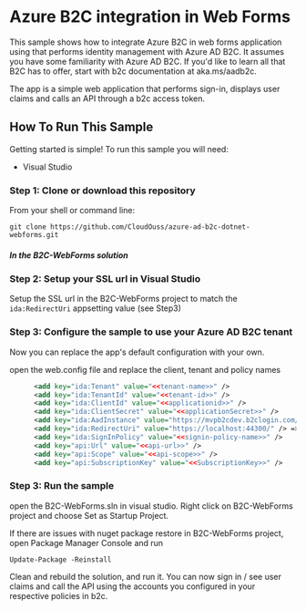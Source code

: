 # Azure B2C integration in Web Forms 

This sample shows how to integrate Azure B2C in web forms application using that performs identity management with Azure AD B2C. It assumes you have some familiarity with Azure AD B2C. If you'd like to learn all that B2C has to offer, start with b2c documentation at aka.ms/aadb2c.

The app is a simple web application that performs sign-in, displays user claims and calls an API through a b2c access token.  

## How To Run This Sample

Getting started is simple! To run this sample you will need:

- Visual Studio

### Step 1:  Clone or download this repository

From your shell or command line:

`git clone https://github.com/CloudOuss/azure-ad-b2c-dotnet-webforms.git` 

##### In the B2C-WebForms solution
### Step 2: Setup your SSL url in Visual Studio

Setup the SSL url in the B2C-WebForms project to match the `ida:RedirectUri` appsetting value (see Step3)

### Step 3: Configure the sample to use your Azure AD B2C tenant

Now you can replace the app's default configuration with your own.  


open the web.config file and replace the client, tenant and policy names

```xml
      <add key="ida:Tenant" value="<<tenant-name>>" />
	  <add key="ida:TenantId" value="<<tenant-id>>" />
	  <add key="ida:ClientId" value="<<applicationid>>" />
	  <add key="ida:ClientSecret" value="<<applicationSecret>>" />
	  <add key="ida:AadInstance" value="https://mvpb2cdev.b2clogin.com/tfp/{0}/{1}" />
	  <add key="ida:RedirectUri" value="https://localhost:44300/" /> => already configured in our b2c
	  <add key="ida:SignInPolicy" value="<<signin-policy-name>>" />
	  <add key="api:Url" value="<<api-url>>" />
	  <add key="api:Scope" value="<<api-scope>>" />
	  <add key="api:SubscriptionKey" value="<<SubscriptionKey>>" />
```
### Step 3:  Run the sample

open the B2C-WebForms.sln in visual studio. Right click on B2C-WebForms project and choose Set as Startup Project.

If there are issues with nuget package restore in B2C-WebForms project, open Package Manager Console and run

	Update-Package -Reinstall

Clean and rebuild the solution, and run it.  You can now sign in / see user claims and call the API using the accounts you configured in your respective policies in b2c.
